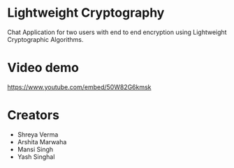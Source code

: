# Lightweight Cryptography

Chat Application for two users with end to end encryption using Lightweight Cryptographic Algorithms.

# Video demo
https://www.youtube.com/embed/50W82G6kmsk

# Creators

- Shreya Verma
- Arshita Marwaha
- Mansi Singh
- Yash Singhal
